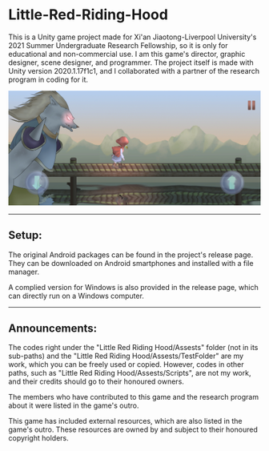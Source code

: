 # Little-Red-Riding-Hood
This is a Unity game project made for Xi'an Jiaotong-Liverpool University's 2021 Summer Undergraduate Research Fellowship, so it is only for educational and non-commercial use.
I am this game's director, graphic designer, scene designer, and programmer.
The project itself is made with Unity version 2020.1.17f1c1, and I collaborated with a partner of the research program in coding for it.

![image](https://github.com/El-Mundo/Little-Red-Riding-Hood/blob/master/Screenshot_20210829_092309_com.XJTLUUndergraduate.EndoftheLoop.jpg)

-----------------------------------------------------
Setup:
-----------------------------------------------------

The original Android packages can be found in the project's release page. They can be downloaded on Android smartphones and installed with a file manager.

A complied version for Windows is also provided in the release page, which can directly run on a Windows computer.

-----------------------------------------------------
Announcements:
-----------------------------------------------------

The codes right under the "Little Red Riding Hood/Assests" folder (not in its sub-paths) and the "Little Red Riding Hood/Assests/TestFolder" are my work, which you can be freely used or copied.
However, codes in other paths, such as "Little Red Riding Hood/Assests/Scripts", are not my work, and their credits should go to their honoured owners.

The members who have contributed to this game and the research program about it were listed in the game's outro.

This game has included external resources, which are also listed in the game's outro.
These resources are owned by and subject to their honoured copyright holders.
